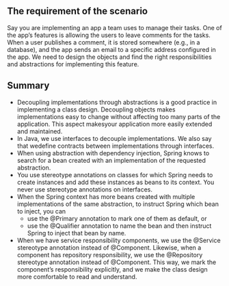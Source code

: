 ## The requirement of the scenario
Say you are implementing an app a team uses to manage their tasks. One of the
app’s features is allowing the users to leave comments for the tasks. When a user publishes a comment, it is stored somewhere (e.g., in a database), and the app sends an
email to a specific address configured in the app.
We need to design the objects and find the right responsibilities and abstractions
for implementing this feature.
## Summary
- Decoupling implementations through abstractions is a good practice in implementing a class design. Decoupling objects makes implementations easy to
change without affecting too many parts of the application. This aspect makesyour application more easily extended and maintained.
- In Java, we use interfaces to decouple implementations. We also say that wedefine contracts between implementations through interfaces.
- When using abstraction with dependency injection, Spring knows to search for a bean created with an implementation of the requested abstraction.
- You use stereotype annotations on classes for which Spring needs to create instances and add these instances as beans to its context. 
You never use stereotype annotations on interfaces.
- When the Spring context has more beans created with multiple implementations of the same abstraction, to instruct Spring which bean to inject, you can
    + use the @Primary annotation to mark one of them as default, or
    + use the @Qualifier annotation to name the bean and then instruct Spring to inject that bean by name. 
- When we have service responsibility components, we use the @Service stereotype annotation instead of @Component. Likewise, when a component has repository responsibility, we use the @Repository stereotype annotation instead of @Component. This way, we mark the component’s responsibility explicitly, and
we make the class design more comfortable to read and understand.
